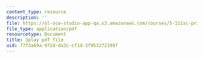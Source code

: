 ```yaml
---
content_type: resource
description: ''
file: https://ol-ocw-studio-app-qa.s3.amazonaws.com/courses/5-111sc-principles-of-chemical-science-fall-2014/77f3a69a972dda3ccf1d2f9532721997_OjhZYx1FbhI.pdf
file_type: application/pdf
resourcetype: Document
title: 3play pdf file
uid: 77f3a69a-972d-da3c-cf1d-2f9532721997
---
```

